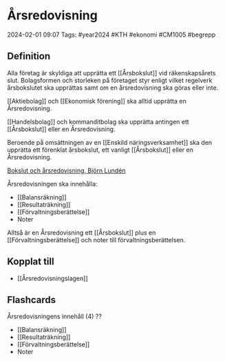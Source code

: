 # Årsredovisning

2024-02-01 09:07
Tags: #year2024 #KTH #ekonomi #CM1005 #begrepp

## Definition

Alla företag är skyldiga att upprätta ett [[Årsbokslut]] vid räkenskapsårets slut. Bolagsformen och storleken på företaget styr enligt vilket regelverk årsbokslutet ska upprättas samt om en årsredovisning ska göras eller inte.

[[Aktiebolag]] och [[Ekonomisk förening]] ska alltid upprätta en Årsredovisning.

[[Handelsbolag]] och kommanditbolag ska upprätta antingen ett [[Årsbokslut]] eller en Årsredovisning.

Beroende på omsättningen av en [[Enskild näringsverksamhet]] ska den upprätta ett förenklat årsbokslut, ett vanligt [[Årsbokslut]] eller en Årsredovisning.

[Bokslut och årsredovisning, Björn Lundén](https://www.bjornlunden.se/f%C3%B6retagskunskap/bokslut--%C3%A5rsredovisning/s%C3%A5-g%C3%B6r-du-bokslut-och-%C3%A5rsredovisning__8611)

Årsredovisningen ska innehålla:

- [[Balansräkning]]
- [[Resultaträkning]]
- [[Förvaltningsberättelse]]
- Noter

Alltså är en Årsredovisning ett [[Årsbokslut]] plus en [[Förvaltningsberättelse]] och noter till förvaltningsberättelsen.

## Kopplat till

- [[Årsredovisningslagen]]

## Flashcards

Årsredovisningens innehåll (4)
??
- [[Balansräkning]]
- [[Resultaträkning]]
- [[Förvaltningsberättelse]]
- Noter
<!--SR:!2024-02-07,4,272!2024-02-20,14,290-->

